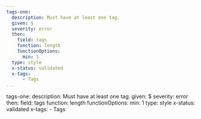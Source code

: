 ```yaml
---
tags-one:
  description: Must have at least one tag.
  given: $
  severity: error
  then:
    field: tags
    function: length
    functionOptions:
      min: 1
  type: style
  x-status: validated
  x-tags:
      - Tags    
...
```

tags-one:
  description: Must have at least one tag.
  given: $
  severity: error
  then:
    field: tags
    function: length
    functionOptions:
      min: 1
  type: style
  x-status: validated
  x-tags:
      - Tags    
